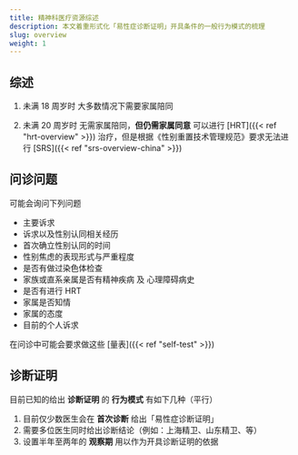 ```yaml
---
title: 精神科医疗资源综述
description: 本文着重形式化「易性症诊断证明」开具条件的一般行为模式的梳理
slug: overview
weight: 1
---
```


## 综述

1. 未满 18 周岁时
   大多数情况下需要家属陪同

1. 未满 20 周岁时
   无需家属陪同，**但仍需家属同意**
   可以进行 [HRT]({{< ref "hrt-overview" >}}) 治疗，但是根据《性别重置技术管理规范》要求无法进行 [SRS]({{< ref "srs-overview-china" >}})

## 问诊问题

可能会询问下列问题

- 主要诉求
- 诉求以及性别认同相关经历
- 首次确立性别认同的时间
- 性别焦虑的表现形式与严重程度
- 是否有做过染色体检查
- 家族或直系亲属是否有精神疾病 及 心理障碍病史
- 是否有进行 HRT
- 家属是否知情
- 家属的态度
- 目前的个人诉求

在问诊中可能会要求做这些 [量表]({{< ref "self-test" >}})

## 诊断证明

目前已知的给出 **诊断证明** 的 **行为模式** 有如下几种（平行）

1. 目前仅少数医生会在 **首次诊断** 给出「易性症诊断证明」
1. 需要多位医生同时给出诊断结论（例如：上海精卫、山东精卫、等）
1. 设置半年至两年的 **观察期** 用以作为开具诊断证明的依据
